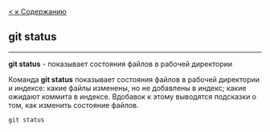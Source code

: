 [<  к Содержанию](./readme.md)

## git status

---

**git status** - показывает состояния файлов в рабочей директории


Команда **git status** показывает состояния файлов в рабочей директории и индексе: какие файлы изменены, но не добавлены в индекс; какие ожидают коммита в индексе. Вдобавок к этому выводятся подсказки о том, как изменить состояние файлов.

```bush=
git status

```